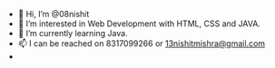 - 👋 Hi, I’m @08nishit
- 👀 I’m interested in Web Development with HTML, CSS and JAVA.
- 🌱 I’m currently learning Java.
- 📫 I can be reached on 8317099266 or 13nishitmishra@gmail.com
- 

<!---
08nishit/08nishit is a ✨ special ✨ repository because its `README.md` (this file) appears on your GitHub profile.
You can click the Preview link to take a look at your changes.
--->
